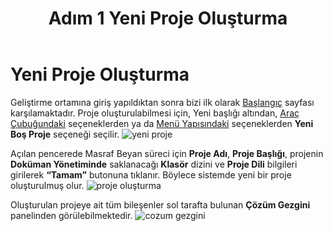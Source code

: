 ﻿---
title: "Adım 1 Yeni Proje Oluşturma"
sidebar_position: 1
---

# Yeni Proje Oluşturma
Geliştirme  ortamına  giriş  yapıldıktan  sonra  bizi ilk olarak  [Başlangıç](ide/menu-structure/view/startup.md)   sayfası  karşılamaktadır. Proje  oluşturulabilmesi  için, Yeni başlığı  altından, [Araç Çubuğundaki](ide/toolbar.md)   seçeneklerden  ya da [Menü Yapısındaki](ide/menu-structure/index.mdx)  seçeneklerden **Yeni Boş  Proje** seçeneği  seçilir.
![yeni proje](https://docsbimser.blob.core.windows.net/imagecontainer/yeni-proje-85beccae-1fc9-4a5d-b87c-0eadfb9d280d.png)

Açılan  pencerede  Masraf Beyan süreci  için **Proje  Adı**, **Proje  Başlığı**, projenin **Doküman  Yönetiminde**  saklanacağı **Klasör** dizini  ve **Proje Dili** bilgileri  girilerek **“Tamam”** butonuna  tıklanır. Böylece  sistemde yeni bir  proje  oluşturulmuş  olur.
![proje oluşturma](https://docsbimser.blob.core.windows.net/imagecontainer/proje%20olu%C5%9Fturma-69965647-0be5-42dd-970e-0f14f5d3e965.png)

Oluşturulan  projeye  ait  tüm  bileşenler sol tarafta  bulunan **Çözüm  Gezgini** panelinden  görülebilmektedir. ![cozum gezgini](https://docsbimser.blob.core.windows.net/imagecontainer/cozum%20gezgini-a7491666-cf93-4cb5-bb20-8aaea8d73731.png)

